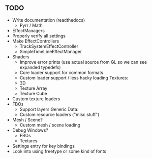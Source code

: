 
## TODO

- Write documentation (readthedocs)
  - Pyrr / Math
- EffectManagers
- Properly verify all settings
- Make EffectControllers
  - TrackSystemEffectController
  - SimpleTimeLineEffectManager
- Shaders
  - Improve error prints (use actual source from GL so we can see expanded typedefs)
  - Core loader support for common formats
  - Custom loader support / less hacky loading
Textures:
  - 3D
  - Texture Array
  - Texture Cube
- Custom texture loaders
- FBOs
  - Support layers
Generic Data:
  - Custom resource loaders ("misc stuff")
- Mesh / Scene?
  - Custom mesh / scene loading
- Debug Windows?
  - FBOs
  - Textures
- Settings entry for key bindings
- Look into using freetype or some kind of fonts

